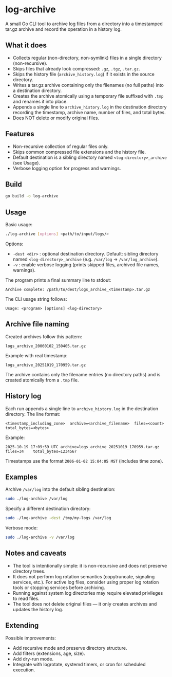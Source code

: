# log-archive
A small Go CLI tool to archive log files from a directory into a timestamped tar.gz archive and record the operation in a history log.

## What it does
- Collects regular (non-directory, non-symlink) files in a single directory (non-recursive).
- Skips files that already look compressed: `.gz`, `.tgz`, `.tar.gz`.
- Skips the history file (`archive_history.log`) if it exists in the source directory.
- Writes a tar.gz archive containing only the filenames (no full paths) into a destination directory.
- Creates the archive atomically using a temporary file suffixed with `.tmp` and renames it into place.
- Appends a single line to `archive_history.log` in the destination directory recording the timestamp, archive name, number of files, and total bytes.
- Does NOT delete or modify original files.

## Features
- Non-recursive collection of regular files only.
- Skips common compressed file extensions and the history file.
- Default destination is a sibling directory named `<log-directory>_archive` (see Usage).
- Verbose logging option for progress and warnings.

## Build

```bash
go build -o log-archive
```

## Usage

Basic usage:

```bash
./log-archive [options] <path/to/input/logs/>
```

Options:
- `-dest <dir>` : optional destination directory. Default: sibling directory named `<log-directory>_archive` (e.g. `/var/log` -> `/var/log_archive`).
- `-v` : enable verbose logging (prints skipped files, archived file names, warnings).

The program prints a final summary line to stdout:

```
Archive complete: /path/to/dest/logs_archive_<timestamp>.tar.gz
```

The CLI usage string follows:
```
Usage: <program> [options] <log-directory>
```

## Archive file naming

Created archives follow this pattern:

```
logs_archive_20060102_150405.tar.gz
```

Example with real timestamp:

```
logs_archive_20251019_170959.tar.gz
```

The archive contains only the filename entries (no directory paths) and is created atomically from a `.tmp` file.

## History log

Each run appends a single line to `archive_history.log` in the destination directory. The line format:

```
<timestamp_including_zone>  archive=<archive_filename>  files=<count>  total_bytes=<bytes>
```

Example:

```
2025-10-19 17:09:59 UTC	archive=logs_archive_20251019_170959.tar.gz	files=34	total_bytes=1234567
```

Timestamps use the format `2006-01-02 15:04:05 MST` (includes time zone).

## Examples

Archive `/var/log` into the default sibling destination:

```bash
sudo ./log-archive /var/log
```

Specify a different destination directory:

```bash
sudo ./log-archive -dest /tmp/my-logs /var/log
```

Verbose mode:

```bash
sudo ./log-archive -v /var/log
```

## Notes and caveats
- The tool is intentionally simple: it is non-recursive and does not preserve directory trees.
- It does not perform log rotation semantics (copytruncate, signaling services, etc.). For active log files, consider using proper log rotation tools or stopping services before archiving.
- Running against system log directories may require elevated privileges to read files.
- The tool does not delete original files — it only creates archives and updates the history log.

## Extending
Possible improvements:
- Add recursive mode and preserve directory structure.
- Add filters (extensions, age, size).
- Add dry-run mode.
- Integrate with logrotate, systemd timers, or cron for scheduled execution.